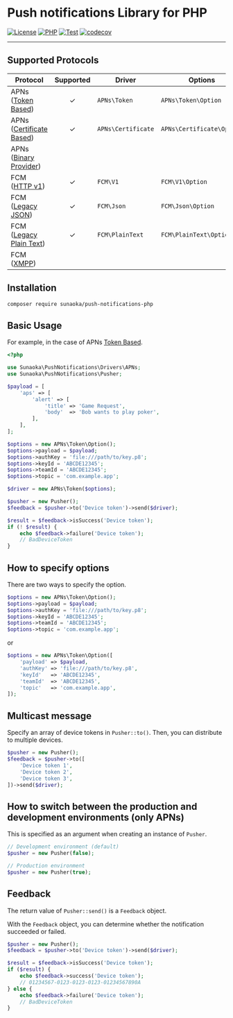 # Push notifications Library for PHP

[![License](https://poser.pugx.org/sunaoka/push-notifications-php/license)](https://packagist.org/packages/sunaoka/push-notifications-php)
[![PHP](https://img.shields.io/packagist/php-v/sunaoka/push-notifications-php)](composer.json)
[![Test](https://github.com/sunaoka/push-notifications-php/actions/workflows/test.yml/badge.svg)](https://github.com/sunaoka/push-notifications-php/actions/workflows/test.yml)
[![codecov](https://codecov.io/gh/sunaoka/push-notifications-php/branch/develop/graph/badge.svg)](https://codecov.io/gh/sunaoka/push-notifications-php)

---

## Supported Protocols

| Protocol                   | Supported | Driver             | Options                   |
| -------------------------- | :-------: | ------------------ | ------------------------- |
| APNs ([Token Based])       |  &check;  | `APNs\Token`       | `APNs\Token\Option`       |
| APNs ([Certificate Based]) |  &check;  | `APNs\Certificate` | `APNs\Certificate\Option` |
| APNs ([Binary Provider])   |           |                    |                           |
| FCM ([HTTP v1])            |  &check;  | `FCM\V1`           | `FCM\V1\Option`           |
| FCM ([Legacy JSON])        |  &check;  | `FCM\Json`         | `FCM\Json\Option`         |
| FCM ([Legacy Plain Text])  |  &check;  | `FCM\PlainText`    | `FCM\PlainText\Option`    |
| FCM ([XMPP])               |           |                    |                           |

## Installation

```bash
composer require sunaoka/push-notifications-php
```

## Basic Usage

For example, in the case of APNs [Token Based].

```php
<?php

use Sunaoka\PushNotifications\Drivers\APNs;
use Sunaoka\PushNotifications\Pusher;

$payload = [
    'aps' => [
        'alert' => [
            'title' => 'Game Request',
            'body'  => 'Bob wants to play poker',
        ],
    ],
];

$options = new APNs\Token\Option();
$options->payload = $payload;
$options->authKey = 'file:///path/to/key.p8';
$options->keyId = 'ABCDE12345';
$options->teamId = 'ABCDE12345';
$options->topic = 'com.example.app';

$driver = new APNs\Token($options);

$pusher = new Pusher();
$feedback = $pusher->to('Device token')->send($driver);

$result = $feedback->isSuccess('Device token');
if (! $result) {
    echo $feedback->failure('Device token');
    // BadDeviceToken
}
```

## How to specify options

There are two ways to specify the option.

```php
$options = new APNs\Token\Option();
$options->payload = $payload;
$options->authKey = 'file:///path/to/key.p8';
$options->keyId = 'ABCDE12345';
$options->teamId = 'ABCDE12345';
$options->topic = 'com.example.app';
```

or

```php
$options = new APNs\Token\Option([
    'payload' => $payload,
    'authKey' => 'file:///path/to/key.p8',
    'keyId'   => 'ABCDE12345',
    'teamId'  => 'ABCDE12345',
    'topic'   => 'com.example.app',
]);
```

## Multicast message

Specify an array of device tokens in `Pusher::to()`.
Then, you can distribute to multiple devices.

```php
$pusher = new Pusher();
$feedback = $pusher->to([
    'Device token 1',
    'Device token 2',
    'Device token 3',
])->send($driver);
```

## How to switch between the production and development environments (only APNs)

This is specified as an argument when creating an instance of `Pusher`.

```php
// Development environment (default)
$pusher = new Pusher(false);
```

```php
// Production environment
$pusher = new Pusher(true);
```

## Feedback

The return value of `Pusher::send()` is a `Feedback` object.

With the `Feedback` object, you can determine whether the notification succeeded or failed.

```php
$pusher = new Pusher();
$feedback = $pusher->to('Device token')->send($driver);

$result = $feedback->isSuccess('Device token');
if ($result) {
    echo $feedback->success('Device token');
    // 01234567-0123-0123-0123-01234567890A
} else {
    echo $feedback->failure('Device token');
    // BadDeviceToken
}
```

[Token Based]: https://developer.apple.com/documentation/usernotifications/setting_up_a_remote_notification_server/establishing_a_token-based_connection_to_apns
[Certificate Based]: https://developer.apple.com/documentation/usernotifications/setting_up_a_remote_notification_server/establishing_a_certificate-based_connection_to_apns
[Binary Provider]: https://developer.apple.com/library/archive/documentation/NetworkingInternet/Conceptual/RemoteNotificationsPG/BinaryProviderAPI.html
[HTTP v1]: https://firebase.google.com/docs/reference/fcm/rest/v1/projects.messages/send
[Legacy JSON]: https://firebase.google.com/docs/cloud-messaging/http-server-ref#downstream-http-messages-json
[Legacy Plain Text]: https://firebase.google.com/docs/cloud-messaging/http-server-ref#downstream-http-messages-plain-text
[XMPP]: https://firebase.google.com/docs/cloud-messaging/xmpp-server-ref

